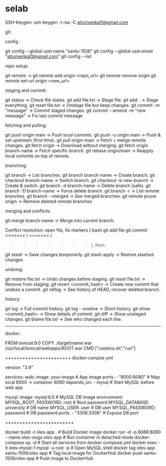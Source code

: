 # selab
SSH-Keygen: ssh-keygen -t rsa -C atlurivenkat1@gmail.com

git:

config :

git config --global user.name "santu-1506"
git config --global user.email "atlurivenkat1@gmail.com"
git config --list

repo setup:

git remote -v 
git remote add origin <repo_url>
git remote remove origin
git remote set-url origin <new_url>

staging and commit:

git status → Check file states.
git add file.txt → Stage file.
git add . → Stage everything.
git reset file.txt → Unstage file but keep changes.
git commit -m "message" → Commit staged changes.
git commit --amend -m "new message" → Fix last commit message

fetching and pulling:

 git push origin main → Push local commits.
 git push -u origin main → Push & set upstream (first time).
 git pull origin main → Fetch + merge remote changes.
 git fetch origin → Download without merging.
 git fetch origin branch-name → Fetch specific branch.
 git rebase origin/main → Reapply local commits on top of remote.


branching:

 git branch → List branches.
 git branch branch-name → Create branch.
 git checkout branch-name → Switch branch.
 git checkout -b new-branch → Create & switch.
 git branch -d branch-name → Delete branch (safe).
 git branch -D branch-name → Force delete branch.
 git branch -r → List remote branches.
 git branch --merged → See merged branches.
 git remote prune origin → Remove deleted remote branches


merging and conflicts:

 git merge branch-name → Merge into current branch.

 Conflict resolution: open file, fix markers (
 bash
 git add file
 git commit
 <<<<<<< / 
======= / 
>>>>>>> ), then:

 git stash → Save changes temporarily.
 git stash apply → Restore stashed changes


undoing:

 git restore file.txt → Undo changes before staging.
 git reset file.txt → Remove from staging.
 git revert <commit_hash> → Create new commit that undoes a commit.
 git reflog → See history of HEAD, recover deleted branch.


history:

 git log → Full commit history.
 git log --oneline → Short history.
 git show <commit_hash> → Show details of commit.
 git diff → Show unstaged changes.
git blame file.txt → See who changed each line.


-----------------------------------------


docker:

FROM tomcat:9.0
COPY ./target/name.war /usr/local/tomcat/webapps/ROOT.war
CMD ["catalina.sh","run"]

+++++++++++++++++++++++
docker-compse yml

version: "3.9"

services:
  web:
    image: your-image     # App image
    ports:
      - "8000:8080"     # Map local 8000 → container 8080
    depends_on:
      - mysql     # Start MySQL before web app

  mysql:
    image: mysql:8.0     # MySQL DB image
    environment:
      MYSQL_ROOT_PASSWORD: root     # Root password
      MYSQL_DATABASE: university    # DB name
      MYSQL_USER: user              # DB user
      MYSQL_PASSWORD: password      # DB password
    ports:
      - "3306:3306"     # Expose DB port


++++++++++++++++++++++++

docker build -t oles-app .     # Build Docker image
docker run -d -p 8088:8080 --name oles-ooga oles-app     # Run container in detached mode
docker-compose up -d     # Start all services from docker-compose.yml
docker exec -it oles-mysql-1 mysql -u root -p     # Open MySQL shell
docker tag oles-app santu-1506/oles-app     # Tag local image for DockerHub
docker push santu-1506/oles-app     # Push image to DockerHub
